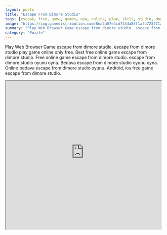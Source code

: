 ```yaml
---
layout: posts
title: "Escape From Dimore Studio"
tags: [escape, free, game, games, new, online, play, skill, studio, download, free, eight, dimore, free, online, games, oyna, game, free, games, play, play, games]
image: "https://img.gamedistribution.com/8ea2a57e4cd743da8ff1afb723771aa8.jpg"
summary: "Play Web Browser Game escape from dimore studio. escape from dimore studio play game online only free. Best free online game escape from dimore studio. Free online game escape from dimore studio. escape from dimore studio oyunu oyna. Bedava escape from dimore studio oyunu oyna. Online bedava escape from dimore studio oyunu. Android, ios free game escape from dimore studio."
category: "Puzzle"
---
```


Play Web Browser Game escape from dimore studio. escape from dimore studio play game online only free. Best free online game escape from dimore studio. Free online game escape from dimore studio. escape from dimore studio oyunu oyna. Bedava escape from dimore studio oyunu oyna. Online bedava escape from dimore studio oyunu. Android, ios free game escape from dimore studio.

<iframe width="100%" height="480px;" src="https://flash.gamedistribution.com?game=8ea2a57e4cd743da8ff1afb723771aa8"></iframe>